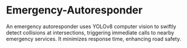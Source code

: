 # Emergency-Autoresponder
An emergency autoresponder uses YOLOv8 computer vision to swiftly detect collisions at intersections, triggering immediate calls to nearby emergency services. It minimizes response time, enhancing road safety.
